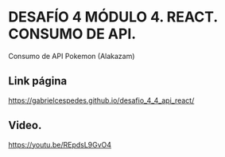 # DESAFÍO 4 MÓDULO 4. REACT. CONSUMO DE API.

Consumo de API Pokemon (Alakazam)

## Link página

https://gabrielcespedes.github.io/desafio_4_4_api_react/

## Video.

https://youtu.be/REpdsL9GvO4

